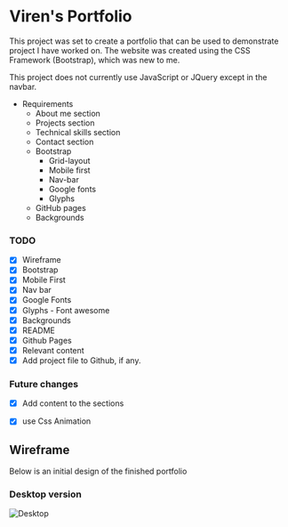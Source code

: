 # Viren's Portfolio

This project was set to create a portfolio that can be used to demonstrate project I have worked on. The website was created using the CSS Framework (Bootstrap), which was new to me.  

This project does not currently use JavaScript or JQuery except in the navbar.

* Requirements
  * About me section
  * Projects section
  * Technical skills section
  * Contact section
  * Bootstrap
    * Grid-layout
    * Mobile first
    * Nav-bar
    * Google fonts
    * Glyphs
  * GitHub pages
  * Backgrounds


### TODO
  - [x] Wireframe
  - [x] Bootstrap
  - [x] Mobile First
  - [x] Nav bar
  - [x] Google Fonts
  - [x] Glyphs - Font awesome
  - [x] Backgrounds
  - [x] README
  - [x] Github Pages
  - [x] Relevant content
  - [x] Add project file to Github, if any.

### Future changes
  - [x] Add content to the sections
  - [x] use Css Animation



## Wireframe

Below is an initial design of the finished portfolio

### Desktop version
![Desktop](images/Desktop.png)
